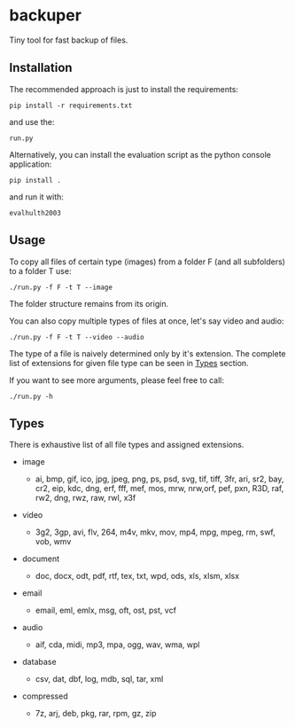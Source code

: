 # backuper
Tiny tool for fast backup of files.

## Installation
The recommended approach is just to install the requirements:

    pip install -r requirements.txt
    
and use the:

    run.py
    
Alternatively, you can install the evaluation script as the python console application:

    pip install .
    
and run it with:

    evalhulth2003

## Usage
To copy all files of certain type (images) from a folder F (and all subfolders) to a folder T use:

    
    ./run.py -f F -t T --image
    

The folder structure remains from its origin.

You can also copy multiple types of files at once, let's say video and audio:

    ./run.py -f F -t T --video --audio
    

The type of a file is naively determined only by it's extension. The complete list of extensions for given file type can be
seen in [Types](#types) section.

If you want to see more arguments, please feel free to call:

    ./run.py -h

## Types
There is exhaustive list of all file types and assigned extensions.

* image

    - ai, bmp, gif, ico, jpg, jpeg, png, ps, psd, svg, tif, tiff, 3fr, ari, sr2, bay, cr2, eip, kdc, dng, erf, fff, mef, mos, mrw, nrw,orf, pef, pxn, R3D, raf, rw2, dng, rwz, raw, rwl, x3f

* video

    - 3g2, 3gp, avi, flv, 264, m4v, mkv, mov, mp4, mpg, mpeg, rm, swf, vob, wmv

* document
    - doc, docx, odt, pdf, rtf, tex, txt, wpd, ods, xls, xlsm, xlsx

* email

    - email, eml, emlx, msg, oft, ost, pst, vcf

* audio

    - aif, cda, midi, mp3, mpa, ogg, wav, wma, wpl

* database

    - csv, dat, dbf, log, mdb, sql, tar, xml

* compressed

    - 7z, arj, deb, pkg, rar, rpm, gz, zip